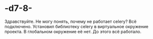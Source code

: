# -d7-8-
Здравствуйте. Не могу понять, почему не работает celery? Всё подключено.
Установил библиотеку celery в виртуальное окружение проекта.
В глобальном окружение её нет.
До этого всё работало. 
